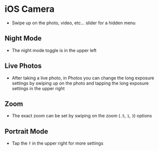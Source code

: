 # iOS Camera

- Swipe up on the photo, video, etc... slider for a hidden menu

## Night Mode

- The night mode toggle is in the upper left

## Live Photos

- After taking a live photo, in Photos you can change the long exposure settings by swiping up on the photo and tapping the long exposure settings in the upper right

## Zoom

- The exact zoom can be set by swiping on the zoom (`.5`, `1`, `3`) options

## Portrait Mode

- Tap the `f` in the upper right for more settings
